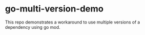 # go-multi-version-demo
This repo demonstrates a workaround to use multiple versions of a dependency using go mod.

